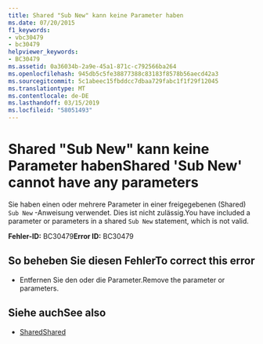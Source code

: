 ```yaml
---
title: Shared "Sub New" kann keine Parameter haben
ms.date: 07/20/2015
f1_keywords:
- vbc30479
- bc30479
helpviewer_keywords:
- BC30479
ms.assetid: 0a36034b-2a9e-45a1-871c-c792566ba264
ms.openlocfilehash: 945db5c5fe38877388c83183f8578b56aecd42a3
ms.sourcegitcommit: 5c1abeec15fbddcc7dbaa729fabc1f1f29f12045
ms.translationtype: MT
ms.contentlocale: de-DE
ms.lasthandoff: 03/15/2019
ms.locfileid: "58051493"
---
```

# <a name="shared-sub-new-cannot-have-any-parameters"></a><span data-ttu-id="8c189-102">Shared "Sub New" kann keine Parameter haben</span><span class="sxs-lookup"><span data-stu-id="8c189-102">Shared 'Sub New' cannot have any parameters</span></span>
<span data-ttu-id="8c189-103">Sie haben einen oder mehrere Parameter in einer freigegebenen (Shared) `Sub New` -Anweisung verwendet. Dies ist nicht zulässig.</span><span class="sxs-lookup"><span data-stu-id="8c189-103">You have included a parameter or parameters in a shared `Sub New` statement, which is not valid.</span></span>  
  
 <span data-ttu-id="8c189-104">**Fehler-ID:** BC30479</span><span class="sxs-lookup"><span data-stu-id="8c189-104">**Error ID:** BC30479</span></span>  
  
## <a name="to-correct-this-error"></a><span data-ttu-id="8c189-105">So beheben Sie diesen Fehler</span><span class="sxs-lookup"><span data-stu-id="8c189-105">To correct this error</span></span>  
  
-   <span data-ttu-id="8c189-106">Entfernen Sie den oder die Parameter.</span><span class="sxs-lookup"><span data-stu-id="8c189-106">Remove the parameter or parameters.</span></span>  
  
## <a name="see-also"></a><span data-ttu-id="8c189-107">Siehe auch</span><span class="sxs-lookup"><span data-stu-id="8c189-107">See also</span></span>

- [<span data-ttu-id="8c189-108">Shared</span><span class="sxs-lookup"><span data-stu-id="8c189-108">Shared</span></span>](../../visual-basic/language-reference/modifiers/shared.md)
